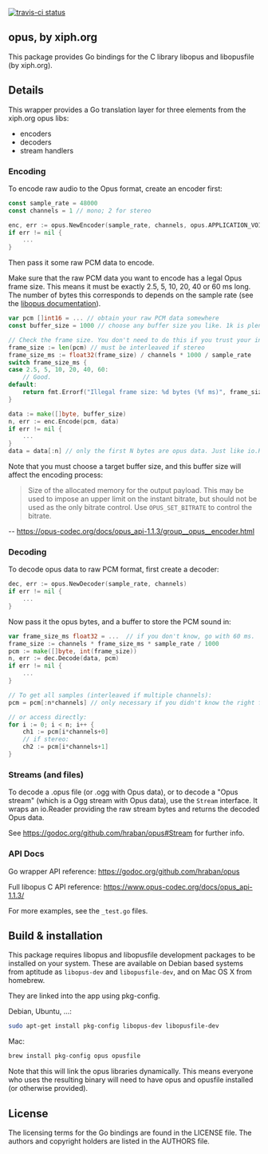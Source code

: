 [![travis-ci status](https://api.travis-ci.org/travis-ci/travis-web.svg?branch=master "tarvis-ci build status")](https://travis-ci.org/hraban/opus)

## opus, by xiph.org

This package provides Go bindings for the C library libopus and libopusfile (by
xiph.org).

## Details

This wrapper provides a Go translation layer for three elements from the
xiph.org opus libs:

* encoders
* decoders
* stream handlers

### Encoding

To encode raw audio to the Opus format, create an encoder first:

```go
const sample_rate = 48000
const channels = 1 // mono; 2 for stereo

enc, err := opus.NewEncoder(sample_rate, channels, opus.APPLICATION_VOIP)
if err != nil {
    ...
}
```

Then pass it some raw PCM data to encode.

Make sure that the raw PCM data you want to encode has a legal Opus frame size.
This means it must be exactly 2.5, 5, 10, 20, 40 or 60 ms long. The number of
bytes this corresponds to depends on the sample rate (see the [libopus
documentation](https://www.opus-codec.org/docs/opus_api-1.1.3/group__opus__encoder.html)).

```go
var pcm []int16 = ... // obtain your raw PCM data somewhere
const buffer_size = 1000 // choose any buffer size you like. 1k is plenty.

// Check the frame size. You don't need to do this if you trust your input.
frame_size := len(pcm) // must be interleaved if stereo
frame_size_ms := float32(frame_size) / channels * 1000 / sample_rate
switch frame_size_ms {
case 2.5, 5, 10, 20, 40, 60:
    // Good.
default:
    return fmt.Errorf("Illegal frame size: %d bytes (%f ms)", frame_size, frame_size_ms)
}

data := make([]byte, buffer_size)
n, err := enc.Encode(pcm, data)
if err != nil {
    ...
}
data = data[:n] // only the first N bytes are opus data. Just like io.Reader.
```

Note that you must choose a target buffer size, and this buffer size will affect
the encoding process:

> Size of the allocated memory for the output payload. This may be used to
> impose an upper limit on the instant bitrate, but should not be used as the
> only bitrate control. Use `OPUS_SET_BITRATE` to control the bitrate.

-- https://opus-codec.org/docs/opus_api-1.1.3/group__opus__encoder.html

### Decoding

To decode opus data to raw PCM format, first create a decoder:

```go
dec, err := opus.NewDecoder(sample_rate, channels)
if err != nil {
    ...
}
```

Now pass it the opus bytes, and a buffer to store the PCM sound in:

```go
var frame_size_ms float32 = ...  // if you don't know, go with 60 ms.
frame_size := channels * frame_size_ms * sample_rate / 1000
pcm := make([]byte, int(frame_size))
n, err := dec.Decode(data, pcm)
if err != nil {
    ...
}

// To get all samples (interleaved if multiple channels):
pcm = pcm[:n*channels] // only necessary if you didn't know the right frame size

// or access directly:
for i := 0; i < n; i++ {
    ch1 := pcm[i*channels+0]
    // if stereo:
    ch2 := pcm[i*channels+1]
}
```

### Streams (and files)

To decode a .opus file (or .ogg with Opus data), or to decode a "Opus stream"
(which is a Ogg stream with Opus data), use the `Stream` interface. It wraps an
io.Reader providing the raw stream bytes and returns the decoded Opus data.

See https://godoc.org/github.com/hraban/opus#Stream for further info.

### API Docs

Go wrapper API reference:
https://godoc.org/github.com/hraban/opus

Full libopus C API reference:
https://www.opus-codec.org/docs/opus_api-1.1.3/

For more examples, see the `_test.go` files.

## Build & installation

This package requires libopus and libopusfile development packages to be
installed on your system. These are available on Debian based systems from
aptitude as `libopus-dev` and `libopusfile-dev`, and on Mac OS X from homebrew.

They are linked into the app using pkg-config.

Debian, Ubuntu, ...:
```sh
sudo apt-get install pkg-config libopus-dev libopusfile-dev
```

Mac:
```sh
brew install pkg-config opus opusfile
```

Note that this will link the opus libraries dynamically. This means everyone who
uses the resulting binary will need to have opus and opusfile installed (or
otherwise provided).

## License

The licensing terms for the Go bindings are found in the LICENSE file. The
authors and copyright holders are listed in the AUTHORS file.
